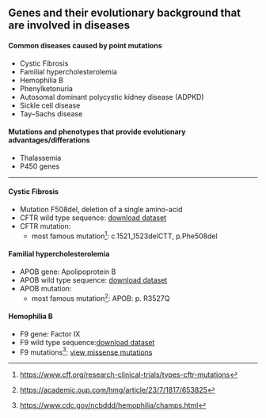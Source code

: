 ## Genes and their evolutionary background that are involved in diseases

#### Common diseases caused by point mutations
- Cystic Fibrosis  
- Familial hypercholesterolemia 
- Hemophilia B
- Phenylketonuria 
- Autosomal dominant polycystic kidney disease (ADPKD) 
- Sickle cell disease
- Tay–Sachs disease 

#### Mutations and phenotypes that provide evolutionary advantages/differations
- Thalassemia
- P450 genes
---

#### Cystic Fibrosis
- Mutation F508del, deletion of a single amino-acid
- CFTR wild type sequence: [download dataset](https://www.ncbi.nlm.nih.gov/gene/1080)
- CFTR mutation:
  - most famous mutation[^2]: c.1521_1523delCTT, p.Phe508del

#### Familial hypercholesterolemia
- APOB gene: Apolipoprotein B
- APOB wild type sequence: [download dataset](https://www.ncbi.nlm.nih.gov/gene?Db=gene&Cmd=DetailsSearch&Term=338)
- APOB mutation: 
  - most famous mutation[^1]: APOB: p. R3527Q

#### Hemophilia B
- F9 gene: Factor IX
- F9 wild type sequence:[download dataset](https://www.ncbi.nlm.nih.gov/gene/2158)
- F9 mutations[^3]: [view missense mutations](https://view.officeapps.live.com/op/view.aspx?src=https%3A%2F%2Fwww.cdc.gov%2Fncbddd%2Fhemophilia%2Fdocuments%2Ff9-chbmp-v5-5-5-15.xlsx&wdOrigin=BROWSELINK)



[^1]: https://academic.oup.com/hmg/article/23/7/1817/653825
[^2]: https://www.cff.org/research-clinical-trials/types-cftr-mutations
[^3]: https://www.cdc.gov/ncbddd/hemophilia/champs.html
